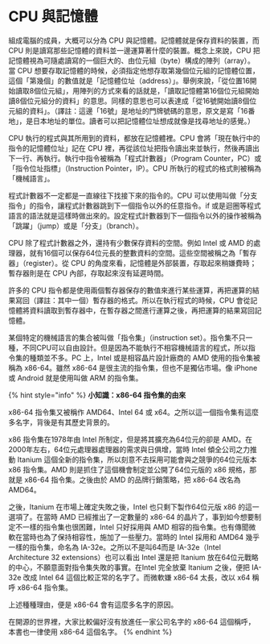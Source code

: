 # CPU 與記憶體

組成電腦的成員，大概可以分為 CPU 與記憶體。記憶體就是保存資料的裝置，而 CPU 則是讀寫那些記憶體的資料並一邊運算著什麼的裝置。概念上來說，CPU 把記憶體視為可隨處讀寫的一個巨大的、由位元組（byte）構成的陣列（array）。當 CPU 想要存取記憶體的時候，必須指定他想存取第幾個位元組的記憶體位置，這個「第幾個」的數值就是「記憶體位址（address）」。舉例來說，「從位置16開始讀取8個位元組」，用陣列的方式來看的話就是，「讀取記憶體第16個位元組開始讀8個位元組分的資料」的意思。同樣的意思也可以表達成「從16號開始讀8個位元組的資料」。（譯註：這邊「16號」是地址的門牌號碼的意思，原文是寫「16番地」，是日本地址的單位。讀者可以把記憶體位址想成就像是找尋地址的感覺。）

CPU 執行的程式與其所用到的資料，都放在記憶體裡。CPU 會將「現在執行中的指令的記憶體位址」記在 CPU 裡，再從該位址把指令讀出來並執行，然後再讀出下一行、再執行。執行中指令被稱為「程式計數器」（Program Counter，PC）或「指令位址指標」（Instruction Pointer，IP）。CPU 所執行的程式的格式則被稱為「機械語言」。

程式計數器不一定都是一直線往下找接下來的指令的。CPU 可以使用叫做「分支指令」的指令，讓程式計數器跳到下一個指令以外的任意指令。if 或是迴圈等程式語言的語法就是這樣時做出來的。設定程式計數器到下一個指令以外的操作被稱為「跳躍」（jump）或是「分支」（branch）。

CPU 除了程式計數器之外，還持有少數保存資料的空間。例如 Intel 或 AMD 的處理器，就有16個可以保存64位元長的整數資料的空間。這些空間被稱之為「暫存器」（register）。從 CPU 的角度來看，記憶體是外部裝置，存取起來稍嫌費時；暫存器則是在 CPU 內部，存取起來沒有延遲時間。

許多的 CPU 指令都是使用兩個暫存器保存的數值來進行某些運算，再把運算的結果寫回（譯註：其中一個）暫存器的格式。所以在執行程式的時候，CPU 會從記憶體將資料讀取到暫存器中，在暫存器之間進行運算之後，再把運算的結果寫回記憶體。

某個特定的機械語言的集合被叫做「指令集」（instruction set）。指令集不只一種，不同CPU可以自由設計。但是因為不能執行不相容機械語言的程式，所以指令集的種類並不多。PC 上，Intel 或是相容晶片設計廠商的 AMD 使用的指令集被稱為 x86-64。雖然 x86-64 是很主流的指令集，但也不是獨佔市場。像 iPhone 或 Android 就是使用叫做 ARM 的指令集。

{% hint style="info" %}
**小知識：x86-64 指令集的由來**

x86-64 指令集又被稱作 AMD64、Intel 64 或 x64。之所以這一個指令集有這麼多名字，背後是有其歷史背景的。

x86 指令集在1978年由 Intel 所制定，但是將其擴充為64位元的卻是 AMD。在2000年左右，64位元處理器處理器的需求與日俱增，當時 Intel 傾全公司之力推動 Itanium 這個全新的指令集，所以刻意不去採用可能會與之競爭的64位元版本 x86 指令集。AMD 則是抓住了這個機會制定並公開了64位元版的 x86 規格，那就是 x86-64 指令集。之後由於 AMD 的品牌行銷策略，把 x86-64 改名為 AMD64。

之後，Itanium 在市場上確定失敗之後，Intel 也只剩下製作64位元版 x86 的這一選項了。在當時 AMD 已經推出了一定數量的 x86-64 的晶片了，事到如今想要制定不一樣的指令集也很困難，Intel 只好採用與 AMD 相容的指令集。也有傳聞微軟在當時也為了保持相容性，施加了一些壓力。當時的 Intel 採用和 AMD64 幾乎一樣的指令集，命名為 IA-32e。之所以不是叫64而是 IA-32e（Intel Architecture 32 extensions）也可以看出 Intel 還是把 Itanium 放在64位元戰略的中心，不願意面對指令集失敗的事實。在Intel 完全放棄 Itanium 之後，便把 IA-32e 改成 Intel 64 這個比較正常的名字了。而微軟嫌 x86-64 太長，改以 x64 稱呼 x86-64 指令集。

上述種種理由，便是 x86-64 會有這麼多名字的原因。

在開源的世界裡，大家比較偏好沒有放進任一家公司名字的 x86-64 這個稱呼，本書也一律使用 x86-64 這個名字。
{% endhint %}

